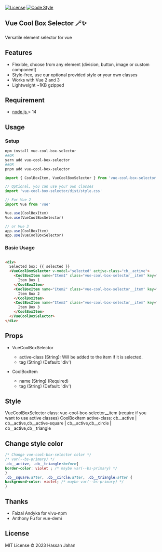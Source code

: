 [![License](https://img.shields.io/github/license/logustra/vivu-npm)](https://github.com/hassan-jahan/vue-cool-box-selector/blob/master/license.md)
[![Code Style](https://img.shields.io/badge/code_style-standard-brightgreen.svg)](https://standardjs.com)

## Vue Cool Box Selector 🪄✨

[//]: # ([![Commitizen]&#40;https://img.shields.io/badge/commitizen-friendly-brightgreen.svg&#41;]&#40;http://commitizen.github.io/cz-cli&#41;)

[//]: # (> [Demo →]&#40;https://stackblitz.com/edit/vitejs-vite-e7qhxx?file=src%2FApp.vue&#41;)

Versatile element selector for vue 

## Features
- Flexible, choose from any element (division, button, image or custom component)
- Style-free, use our optional provided style or your own classes
- Works with Vue 2 and 3
- Lightweight ~1KB gzipped

## Requirement
  - [node.js ](http://nodejs.org/) > 14

[//]: # (  - [pnpm]&#40;https://pnpm.js.org/en/installation&#41;)


[//]: # (## tag git history)

[//]: # (#$ git tag v0.0.1 -m 'v0.0.1')

[//]: # (#)

[//]: # (## push tag to git)

[//]: # (#$ git push origin --tags)


## Usage
### Setup
```bash
npm install vue-cool-box-selector
##OR
yarn add vue-cool-box-selector
##OR
pnpm add vue-cool-box-selector
```


```js
import { CoolBoxItem, VueCoolBoxSelector } from 'vue-cool-box-selector'

// Optional, you can use your own classes
import 'vue-cool-box-selector/dist/style.css'

// For Vue 2
import Vue from 'vue'

Vue.use(CoolBoxItem)
Vue.use(VueCoolBoxSelector)

// or Vue 3
app.use(CoolBoxItem)
app.use(VueCoolBoxSelector)
```

### Basic Usage
```html

<div>
  Selected box: {{ selected }}
  <VueCoolBoxSelector v-model="selected" active-class="cb__active">
    <CoolBoxItem name="Item1" class="vue-cool-box-selector__item" key="1">
      Item Box 1
    </CoolBoxItem>
    <CoolBoxItem name="Item2" class="vue-cool-box-selector__item" key="2">
      Item Box 2
    </CoolBoxItem>
    <CoolBoxItem name="Item3" class="vue-cool-box-selector__item" key="3">
      Item Box 3
    </CoolBoxItem>
  </VueCoolBoxSelector>
</div>
```
## Props

- VueCoolBoxSelector 
  - active-class (String): Will be added to the item if it is selected. 
  - tag (String) (Default: 'div')

- CoolBoxItem
  - name (String) (Required)
  - tag (String) (Default: 'div')


## Style
VueCoolBoxSelector class: vue-cool-box-selector__item (require if you want to use active classes)
CoolBoxItem active-class: cb__active | cb__active,cb__active-square | cb__active,cb__circle | cb__active,cb__triangle

## Change style color
```css
/* Change vue-cool-box-selector color */
/* var(--bs-primary) */
.cb__active, .cb__triangle:before{
border-color: violet ; /* maybe var(--bs-primary) */
}
.cb__square:after, .cb__circle:after, .cb__triangle:after {
background-color: violet; /* maybe var(--bs-primary) */
}
```
[//]: # (** Note that provided active classes require vue-cool-box-selector__item or position:relative for items to work correctly.)

[//]: # (## Cheers me on)

[//]: # (Love my works? give me 🌟 or cheers me on here :&#41; <br>)

[//]: # (Your support means a lot to me. It will help me sustain my projects actively and make more of my ideas come true. <br>)

[//]: # (Much appreciated! ❤️ 🙏)

[//]: # (→ [Github]&#40;https://github.com/sponsors/hassan-jahan&#41;<br>)

## Thanks
- Faizal Andyka for vivu-npm
- Anthony Fu for vue-demi

## License
MIT License © 2023 Hassan Jahan
